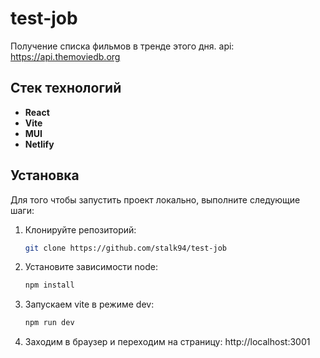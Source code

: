 # test-job

Получение списка фильмов в тренде этого дня. 
api: https://api.themoviedb.org


## Стек технологий

- **React**
- **Vite**
- **MUI**
- **Netlify**

## Установка

Для того чтобы запустить проект локально, выполните следующие шаги:

1. Клонируйте репозиторий:

   ```bash
   git clone https://github.com/stalk94/test-job
   
2. Установите зависимости node:

    ```bash
    npm install

3. Запускаем vite в режиме dev:

    ```bash
    npm run dev

4. Заходим в браузер и переходим на страницу: http://localhost:3001